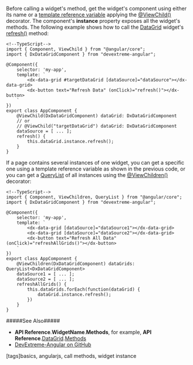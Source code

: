 Before calling a widget's method, get the widget's component using either its name or a [template reference variable](https://angular.io/guide/template-syntax#template-reference-variables--var-) applying the [@ViewChild()](https://angular.io/api/core/ViewChild) decorator. The component's **instance** property exposes all the widget's methods. The following example shows how to call the [DataGrid](/api-reference/10%20UI%20Widgets/dxDataGrid '/Documentation/ApiReference/UI_Widgets/dxDataGrid/') widget's [refresh()](/api-reference/10%20UI%20Widgets/GridBase/3%20Methods/refresh().md '/Documentation/ApiReference/UI_Widgets/dxDataGrid/Methods/#refresh') method:

    <!--TypeScript-->
    import { Component, ViewChild } from "@angular/core";
    import { DxDataGridComponent } from "devextreme-angular";

    @Component({
        selector: 'my-app',
        template: `
            <dx-data-grid #targetDataGrid [dataSource]="dataSource"></dx-data-grid>
            <dx-button text="Refresh Data" (onClick)="refresh()"></dx-button>
        `
    })
    export class AppComponent {
        @ViewChild(DxDataGridComponent) dataGrid: DxDataGridComponent
        // or
        // @ViewChild("targetDataGrid") dataGrid: DxDataGridComponent
        dataSource = [ ... ];
        refresh() {
            this.dataGrid.instance.refresh();
        }
    }

If a page contains several instances of one widget, you can get a specific one using a template reference variable as shown in the previous code, or you can get a [QueryList](https://angular.io/api/core/QueryList) of all instances using the [@ViewChildren()](https://angular.io/api/core/ViewChildren) decorator:

    <!--TypeScript-->
    import { Component, ViewChildren, QueryList } from "@angular/core";
    import { DxDataGridComponent } from "devextreme-angular";

    @Component({
        selector: 'my-app',
        template: `
            <dx-data-grid [dataSource]="dataSource1"></dx-data-grid>
            <dx-data-grid [dataSource]="dataSource2"></dx-data-grid>
            <dx-button text="Refresh All Data" (onClick)="refreshAllGrids()"></dx-button>
        `
    })
    export class AppComponent {
        @ViewChildren(DxDataGridComponent) dataGrids: QueryList<DxDataGridComponent>
        dataSource1 = [ ... ];
        dataSource2 = [ ... ];
        refreshAllGrids() {
            this.dataGrids.forEach(function(dataGrid) {
                dataGrid.instance.refresh();  
            })
        }
    }

#####See Also#####
- **API Reference**.**WidgetName**.**Methods**, for example, **API Reference**.[DataGrid](/api-reference/10%20UI%20Widgets/dxDataGrid '/Documentation/ApiReference/UI_Widgets/dxDataGrid/').[Methods](/api-reference/10%20UI%20Widgets/dxDataGrid/3%20Methods '/Documentation/ApiReference/UI_Widgets/dxDataGrid/Methods/')
- [DevExtreme-Angular on GitHub](https://github.com/DevExpress/devextreme-angular)

[tags]basics, angularjs, call methods, widget instance
